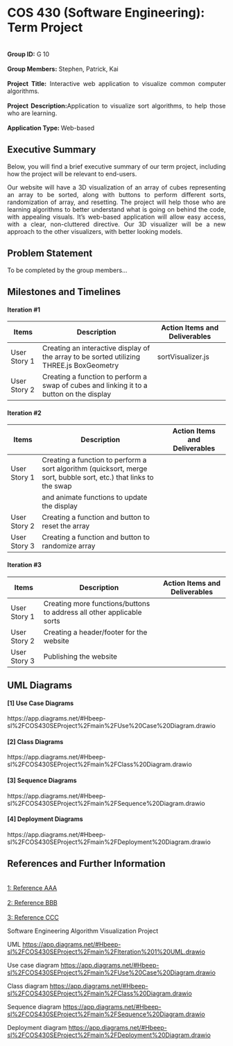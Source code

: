 # COS 430 (Software Engineering): Term Project

<p align="justify">
  <br> <strong>Group ID:</strong> G 10</br>
  <br> <strong>Group Members:</strong> Stephen, Patrick, Kai</br>
  <br> <strong>Project Title:</strong> Interactive web application to visualize common computer algorithms.</br>
  <br> <strong>Project Description:</strong>Application to visualize sort algorithms, to help those who are learning.</br>
  <br> <strong>Application Type: </strong>Web-based</br>
 </p>

## Executive Summary

<p align="justify">
Below, you will find a brief executive summary of our term project, including how the project will be relevant to end-users.
</p>
<p align="justify">
Our website will have a 3D visualization of an array of cubes representing an array to be sorted, along with buttons to perform different sorts, randomization of array, and resetting. The project will help those who are learning algorithms to better understand what is going on behind the code, with appealing visuals. It’s web-based application will allow easy access, with a clear, non-cluttered directive. Our 3D visualizer will be a new approach to the other visualizers, with better looking models.
</p>

## Problem Statement

<p align="justify">
To be completed by the group members...
</p>


## Milestones and Timelines

#### Iteration #1
| Items        | Description              | Action Items and Deliverables                                                             |
|--------------|--------------------------|-------------------------------------------------------------------------------------------|
| User Story 1 | Creating an interactive display of the array to be sorted utilizing THREE.js BoxGeometry | sortVisualizer.js         |
| User Story 2 | Creating a function to perform a swap of cubes and linking it to a button on the display                             |


#### Iteration #2
| Items        | Description              | Action Items and Deliverables                                                             |
|--------------|--------------------------|-------------------------------------------------------------------------------------------|
| User Story 1 | Creating a function to perform a sort algorithm (quicksort, merge sort, bubble sort, etc.) that links to the swap    |
|              | and animate functions to update the display                                                                          |
| User Story 2 | Creating a function and button to reset the array                                                                    |
| User Story 3 | Creating a function and button to randomize array                                                                    |



#### Iteration #3
| Items        | Description              | Action Items and Deliverables                                                             |
|--------------|--------------------------|-------------------------------------------------------------------------------------------|
| User Story 1 | Creating more functions/buttons to address all other applicable sorts                                                |
| User Story 2 | Creating a header/footer for the website                                                                             |
| User Story 3 | Publishing the website                                                                                               |


## UML Diagrams 
#### [1] Use Case Diagrams
<p align="justify">
https://app.diagrams.net/#Hbeep-sl%2FCOS430SEProject%2Fmain%2FUse%20Case%20Diagram.drawio
</p>

#### [2] Class Diagrams
<p align="justify">
https://app.diagrams.net/#Hbeep-sl%2FCOS430SEProject%2Fmain%2FClass%20Diagram.drawio
</p>

#### [3] Sequence Diagrams 
<p align="justify">
https://app.diagrams.net/#Hbeep-sl%2FCOS430SEProject%2Fmain%2FSequence%20Diagram.drawio
</p>

#### [4] Deployment Diagrams 
<p align="justify">
https://app.diagrams.net/#Hbeep-sl%2FCOS430SEProject%2Fmain%2FDeployment%20Diagram.drawio
</p>


## References and Further Information 

<br>[1: Reference AAA](https://usm.maine.edu/)</br>
<br>[2: Reference BBB](https://usm.maine.edu/)</br>
<br>[3: Reference CCC](https://usm.maine.edu/)</br>










Software Engineering Algorithm Visualization Project

UML
https://app.diagrams.net/#Hbeep-sl%2FCOS430SEProject%2Fmain%2FIteration%201%20UML.drawio

Use case diagram
https://app.diagrams.net/#Hbeep-sl%2FCOS430SEProject%2Fmain%2FUse%20Case%20Diagram.drawio

Class diagram
https://app.diagrams.net/#Hbeep-sl%2FCOS430SEProject%2Fmain%2FClass%20Diagram.drawio

Sequence diagram
https://app.diagrams.net/#Hbeep-sl%2FCOS430SEProject%2Fmain%2FSequence%20Diagram.drawio

Deployment diagram
https://app.diagrams.net/#Hbeep-sl%2FCOS430SEProject%2Fmain%2FDeployment%20Diagram.drawio
